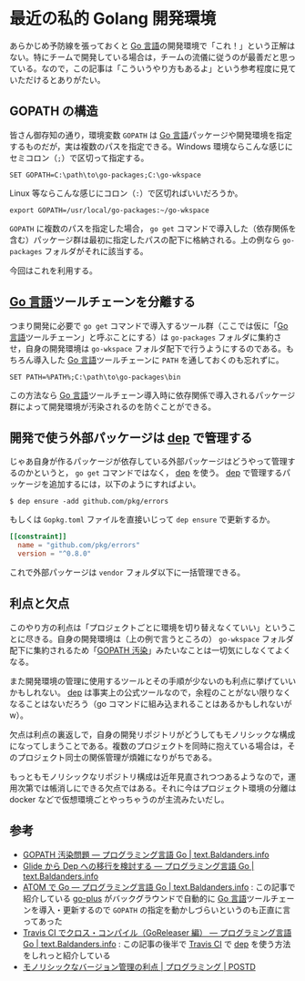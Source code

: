 # 最近の私的 Golang 開発環境

あらかじめ予防線を張っておくと [Go 言語]の開発環境で「これ！」という正解はない。特にチームで開発している場合は，チームの流儀に従うのが最善だと思っている。なので，この記事は「こういうやり方もあるよ」という参考程度に見ていただけるとありがたい。

## GOPATH の構造

皆さん御存知の通り，環境変数 `GOPATH` は [Go 言語]パッケージや開発環境を指定するものだが，実は複数のパスを指定できる。Windows 環境ならこんな感じにセミコロン（`;`）で区切って指定する。

```
SET GOPATH=C:\path\to\go-packages;C:\go-wkspace
```

Linux 等ならこんな感じにコロン（`:`）で区切ればいいだろうか。

```
export GOPATH=/usr/local/go-packages:~/go-wkspace
```

`GOPATH` に複数のパスを指定した場合， `go get` コマンドで導入した（依存関係を含む）パッケージ群は最初に指定したパスの配下に格納される。上の例なら `go-packages` フォルダがそれに該当する。

今回はこれを利用する。

## [Go 言語]ツールチェーンを分離する

つまり開発に必要で `go get` コマンドで導入するツール群（ここでは仮に「[Go 言語]ツールチェーン」と呼ぶことにする）は `go-packages` フォルダに集約させ，自身の開発環境は `go-wkspace` フォルダ配下で行うようにするのである。もちろん導入した [Go 言語]ツールチェーンに `PATH` を通しておくのも忘れずに。

```
SET PATH=%PATH%;C:\path\to\go-packages\bin
```

この方法なら [Go 言語]ツールチェーン導入時に依存関係で導入されるパッケージ群によって開発環境が汚染されるのを防ぐことができる。

## 開発で使う外部パッケージは [dep] で管理する

じゃあ自身が作るパッケージが依存している外部パッケージはどうやって管理するのかというと， `go get` コマンドではなく， [dep] を使う。 [dep] で管理するパッケージを追加するには，以下のようにすればよい。

```
$ dep ensure -add github.com/pkg/errors
```

もしくは `Gopkg.toml` ファイルを直接いじって `dep ensure` で更新するか。

```toml:Gopkg.toml
[[constraint]]
  name = "github.com/pkg/errors"
  version = "^0.8.0"
```

これで外部パッケージは `vendor` フォルダ以下に一括管理できる。

## 利点と欠点

このやり方の利点は「プロジェクトごとに環境を切り替えなくていい」ということに尽きる。自身の開発環境は（上の例で言うところの） `go-wkspace` フォルダ配下に集約されるため「[GOPATH 汚染](http://text.baldanders.info/golang/gopath-pollution/ "GOPATH 汚染問題 — プログラミング言語 Go | text.Baldanders.info")」みたいなことは一切気にしなくてよくなる。

また開発環境の管理に使用するツールとその手順が少ないのも利点に挙げていいかもしれない。 [dep] は事実上の公式ツールなので，余程のことがない限りなくなることはないだろう（go コマンドに組み込まれることはあるかもしれないがw）。

欠点は利点の裏返しで，自身の開発リポジトリがどうしてもモノリシックな構成になってしまうことである。複数のプロジェクトを同時に抱えている場合は，そのプロジェクト同士の関係管理が煩雑になりがちである。

もっともモノリシックなリポジトリ構成は近年見直されつつあるようなので，運用次第では帳消しにできる欠点ではある。それに今はプロジェクト環境の分離は docker などで仮想環境ごとやっちゃうのが主流みたいだし。

## 参考

- [GOPATH 汚染問題 — プログラミング言語 Go | text.Baldanders.info](http://text.baldanders.info/golang/gopath-pollution/)
- [Glide から Dep への移行を検討する — プログラミング言語 Go | text.Baldanders.info](http://text.baldanders.info/golang/consider-switching-from-glide-to-dep/)
- [ATOM で Go — プログラミング言語 Go | text.Baldanders.info](http://text.baldanders.info/golang/golang-with-atom/) : この記事で紹介している [go-plus](https://atom.io/packages/go-plus) がバックグラウンドで自動的に [Go 言語]ツールチェーンを導入・更新するので `GOPATH` の指定を動かしづらいというのも正直に言ってあった
- [Travis CI でクロス・コンパイル（GoReleaser 編） — プログラミング言語 Go | text.Baldanders.info](http://text.baldanders.info/golang/cross-compiling-in-travis-ci-with-goreleaser/) : この記事の後半で [Travis CI](https://travis-ci.org/) で [dep] を使う方法をしれっと紹介している 
- [モノリシックなバージョン管理の利点 | プログラミング | POSTD](http://postd.cc/monorepo/)

[Go 言語]: https://golang.org/ "The Go Programming Language"
[dep]: https://github.com/golang/dep "golang/dep: Go dependency management tool"
